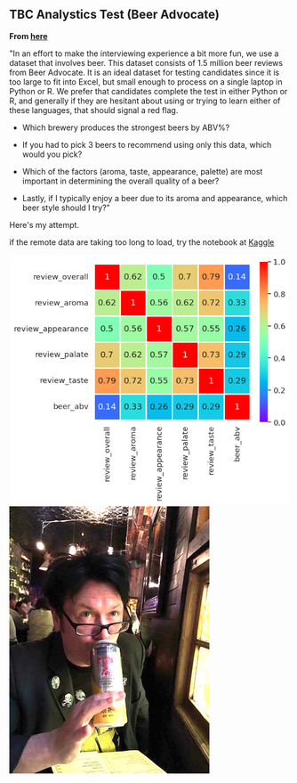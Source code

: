 ## TBC Analystics Test (Beer Advocate)

**From [here](https://tcbanalytics.com/2016/01/29/how-to-hire-and-test-for-data-skills-a-one-size-fits-all-interview-kit/)**

"In an effort to make the interviewing experience a bit more fun, we use a dataset that involves beer. This dataset consists of 1.5 million beer reviews from Beer Advocate. It is an ideal dataset for testing candidates since it is too large to fit into Excel, but small enough to process on a single laptop in Python or R. We prefer that candidates complete the test in either Python or R, and generally if they are hesitant about using or trying to learn either of these languages, that should signal a red flag.

- Which brewery produces the strongest beers by ABV%?

- If you had to pick 3 beers to recommend using only this data, which would you pick?

- Which of the factors (aroma, taste, appearance, palette) are most important in determining the overall quality of a beer?

- Lastly, if I typically enjoy a beer due to its aroma and appearance, which beer style should I try?"

Here's my attempt. 

if the remote data are taking too long to load, try the notebook at [Kaggle](https://www.kaggle.com/code/steviemooncat/beer-reviews)

![](https://raw.githubusercontent.com/steviecurran/beer-reviews/refs/heads/main/heatmap.png) ![](https://raw.githubusercontent.com/steviecurran/beer-reviews/refs/heads/main/IMG_1809%20copy.JPG)
